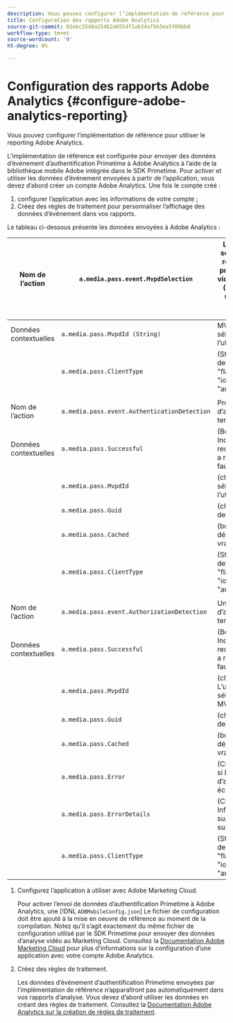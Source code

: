 ```yaml
---
description: Vous pouvez configurer l’implémentation de référence pour utiliser le reporting Adobe Analytics.
title: Configuration des rapports Adobe Analytics
source-git-commit: 02ebc3548a254b2a6554f1ab34afbb3ea5f09bb8
workflow-type: tm+mt
source-wordcount: '0'
ht-degree: 0%

---
```


# Configuration des rapports Adobe Analytics {#configure-adobe-analytics-reporting}

Vous pouvez configurer l’implémentation de référence pour utiliser le reporting Adobe Analytics.

L’implémentation de référence est configurée pour envoyer des données d’événement d’authentification Primetime à Adobe Analytics à l’aide de la bibliothèque mobile Adobe intégrée dans le SDK Primetime. Pour activer et utiliser les données d’événement envoyées à partir de l’application, vous devez d’abord créer un compte Adobe Analytics. Une fois le compte créé :

1. configurer l’application avec les informations de votre compte ;
1. Créez des règles de traitement pour personnaliser l’affichage des données d’événement dans vos rapports.

Le tableau ci-dessous présente les données envoyées à Adobe Analytics :

| Nom de l’action | `a.media.pass.event.MvpdSelection` | L’utilisateur a sélectionné un répartiteur de programmation vidéo multicanal (MVPD) dans une boîte de dialogue de sélection. |
|---|---|---|
| Données contextuelles | `a.media.pass.MvpdId (String)` | MVPD sélectionné par l’utilisateur |
|  | `a.media.pass.ClientType` | (String) Le type de client est &quot;flash&quot;, &quot;html5&quot;, &quot;ios&quot; ou &quot;android&quot;. |
|  | | |
| Nom de l’action | `a.media.pass.event.AuthenticationDetection` | Processus d’authentification terminé |
| Données contextuelles | `a.media.pass.Successful` | (Booléen) Indique si la requête de jeton a réussi, vrai ou faux. |
|  | `a.media.pass.MvpdId` | (chaîne) MVPD sélectionné par l’utilisateur |
|  | `a.media.pass.Guid` | (chaîne) Un ID de suivi |
|  | `a.media.pass.Cached` | (booléen) Jeton déjà en cache, vrai ou faux |
|  | `a.media.pass.ClientType` | (String) Le type de client est &quot;flash&quot;, &quot;html5&quot;, &quot;ios&quot; ou &quot;android&quot;. |
|  | | |
| Nom de l’action | `a.media.pass.event.AuthorizationDetection` | Un workflow d’autorisation terminé |
| Données contextuelles | `a.media.pass.Successful` | (Booléen) Indique si la requête de jeton a réussi, vrai ou faux. |
|  | `a.media.pass.MvpdId` | (chaîne) L’utilisateur a sélectionné MVPD |
|  | `a.media.pass.Guid` | (chaîne) Un ID de suivi |
|  | `a.media.pass.Cached` | (booléen) Jeton déjà en cache, vrai ou faux |
|  | `a.media.pass.Error` | (Chaîne) Erreur si la tentative d’autorisation a échoué |
|  | `a.media.pass.ErrorDetails` | (Chaîne) Informations supplémentaires sur l’erreur |
|  | `a.media.pass.ClientType` | (String) Le type de client est &quot;flash&quot;, &quot;html5&quot;, &quot;ios&quot; ou &quot;android&quot;. |

1. Configurez l’application à utiliser avec Adobe Marketing Cloud.

   Pour activer l’envoi de données d’authentification Primetime à Adobe Analytics, une [!DNL `ADBMobileConfig.json`] Le fichier de configuration doit être ajouté à la mise en oeuvre de référence au moment de la compilation. Notez qu’il s’agit exactement du même fichier de configuration utilisé par le SDK Primetime pour envoyer des données d’analyse vidéo au Marketing Cloud. Consultez la [Documentation Adobe Marketing Cloud](https://microsite.omniture.com/t2/help/en_US/reference/) pour plus d’informations sur la configuration d’une application avec votre compte Adobe Analytics.
1. Créez des règles de traitement.

   Les données d’événement d’authentification Primetime envoyées par l’implémentation de référence n’apparaîtront pas automatiquement dans vos rapports d’analyse. Vous devez d’abord utiliser les données en créant des règles de traitement. Consultez la [Documentation Adobe Analytics sur la création de règles de traitement](https://microsite.omniture.com/t2/help/en_US/reference/processing_rules.html).
